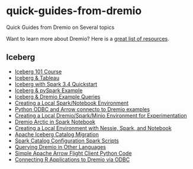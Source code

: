 # quick-guides-from-dremio
Quick Guides from Dremio on Several topics

Want to learn more about Dremio? Here is a [great list of resources](./digests/getstarted.md).


## Iceberg
- [Iceberg 101 Course](https://www.dremio.com/subsurface/apache-iceberg-101-your-guide-to-learning-apache-iceberg-concepts-and-practices/)
- [Iceberg & Tableau](./icebergtableau.md)
- [Iceberg with Spark 3.4 Quickstart](./iceberg-start.md)
- [Iceberg & pySpark Example](./icebergpyspark.md)
- [Iceberg & Dremio Example Queries](./icebergdremio.md)
- [Creating a Local Spark/Notebook Environment](./sparknotebook.md)
- [Python ODBC and Arrow connecto to Dremio examples](./pythonodbcarrow.md)
- [Creating a Local Dremio/Spark/Minio Environment for Experimentation](./icebergminiodremio.md)
- [Dremio Arctic in Spark Notebook](./arcticexercise.md)
- [Creating a Local Environment with Nessie, Spark, and Notebook](./nessie-notebook.md)
- [Apache Iceberg Catalog Migration](./catalogmigration.md)
- [Spark Catalog Configuration Spark Scripts](./bashscript.md)
- [Querying Dremio in Other Languages](./languages.md)
- [Simple Apache Arrow Flight Client Python Code](./arrowclientpy.md)
- [Connecting R Applications to Dremio via ODBC](./rodbc.md)
